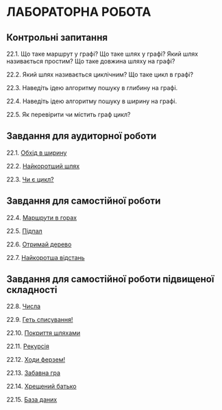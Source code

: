 ЛАБОРАТОРНА РОБОТА 
=============
Контрольні запитання
------------------
22.1.	Що таке маршрут у графі? Що таке шлях у графі? 
Який шлях називається простим? 
Що таке довжина шляху на графі?

22.2.	Який шлях називається циклічним? Що таке цикл в графі?

22.3.	Наведіть ідею алгоритму пошуку в глибину на графі.

22.4.	Наведіть ідею алгоритму пошуку в ширину на графі.

22.5.	Як перевірити чи містить граф цикл?



Завдання для аудиторної роботи
--------------
22.1.
[Обхід в ширину](https://www.e-olymp.com/uk/problems/2401)

22.2.
[Найкоротший шлях](https://www.e-olymp.com/uk/problems/4853)

22.3.
[Чи є цикл?](https://www.e-olymp.com/uk/problems/4004)




Завдання для самостійної роботи
------------------

22.4.
[Маршрути в горах](https://www.e-olymp.com/uk/problems/122)

22.5.
[Підпал](https://www.e-olymp.com/uk/problems/4369)

22.6.
[Отримай дерево](https://www.e-olymp.com/uk/problems/978)

22.7.
[Найкоротша відстань](https://www.e-olymp.com/uk/problems/4852)



Завдання для самостійної роботи підвищеної складності
------------------

22.8.
[Числа](https://www.e-olymp.com/uk/problems/4007)

22.9.
[Геть списування!](https://www.e-olymp.com/uk/problems/4002)

22.10.
[Покриття шляхами](https://www.e-olymp.com/uk/problems/5299)

22.11.
[Рекурсія](https://www.e-olymp.com/uk/problems/553)

22.12.
[Ходи ферзем!](https://www.e-olymp.com/uk/problems/1098)

22.13.
[Забавна гра](https://www.e-olymp.com/uk/problems/4050)

22.14.
[Хрещений батько](https://www.e-olymp.com/uk/problems/5366)

22.15.
[База даних](https://www.e-olymp.com/uk/problems/3037)

